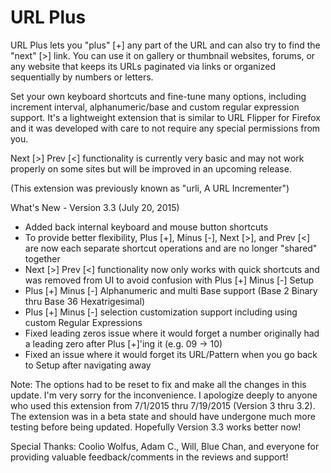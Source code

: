# URL Plus

URL Plus lets you "plus" [+] any part of the URL and can also try to find the "next" [>] link. You can use it on gallery or thumbnail websites, forums, or any website that keeps its URLs paginated via links or organized sequentially by numbers or letters.

Set your own keyboard shortcuts and fine-tune many options, including increment interval, alphanumeric/base and custom regular expression support. It's a lightweight extension that is similar to URL Flipper for Firefox and it was developed with care to not require any special permissions from you.

Next [>] Prev [<] functionality is currently very basic and may not work properly on some sites but will be improved in an upcoming release.

(This extension was previously known as "urli, A URL Incrementer")

What's New - Version 3.3 (July 20, 2015)
- Added back internal keyboard and mouse button shortcuts
- To provide better flexibility, Plus [+], Minus [-], Next [>], and Prev [<] are now each separate shortcut operations and are no longer "shared" together
- Next [>] Prev [<] functionality now only works with quick shortcuts and was removed from UI to avoid confusion with Plus [+] Minus [-] Setup
- Plus [+] Minus [-] Alphanumeric and multi Base support (Base 2 Binary thru Base 36 Hexatrigesimal)
- Plus [+] Minus [-] selection customization support including using custom Regular Expressions
- Fixed leading zeros issue where it would forget a number originally had a leading zero after Plus [+]'ing it (e.g. 09 -> 10)
- Fixed an issue where it would forget its URL/Pattern when you go back to Setup after navigating away

Note: The options had to be reset to fix and make all the changes in this update. I'm very sorry for the inconvenience.
I apologize deeply to anyone who used this extension from 7/1/2015 thru 7/19/2015 (Version 3 thru 3.2). The extension was in a beta state and should have undergone much more testing before being updated. Hopefully Version 3.3 works better now!

Special Thanks:
Coolio Wolfus, Adam C., Will, Blue Chan, and everyone for providing valuable feedback/comments in the reviews and support!